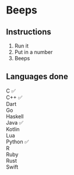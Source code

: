 # Beeps

## Instructions
1. Run it
2. Put in a number
3. Beeps

## Languages done
C &#x2705; <br>
C++ &#x2705; <br>
Dart <br>
Go <br>
Haskell <br>
Java &#x2705; <br>
Kotlin <br>
Lua <br>
Python &#x2705; <br>
R <br>
Ruby <br>
Rust <br>
Swift <br>